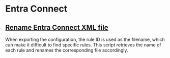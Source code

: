 # Entra Connect

## [Rename Entra Connect XML file](./EntraConnect-XML-Renamer.md)

When exporting the configuration, the rule ID is used as the filename, which can make it difficult to find specific rules. This script retrieves the name of each rule and renames the corresponding file accordingly.


